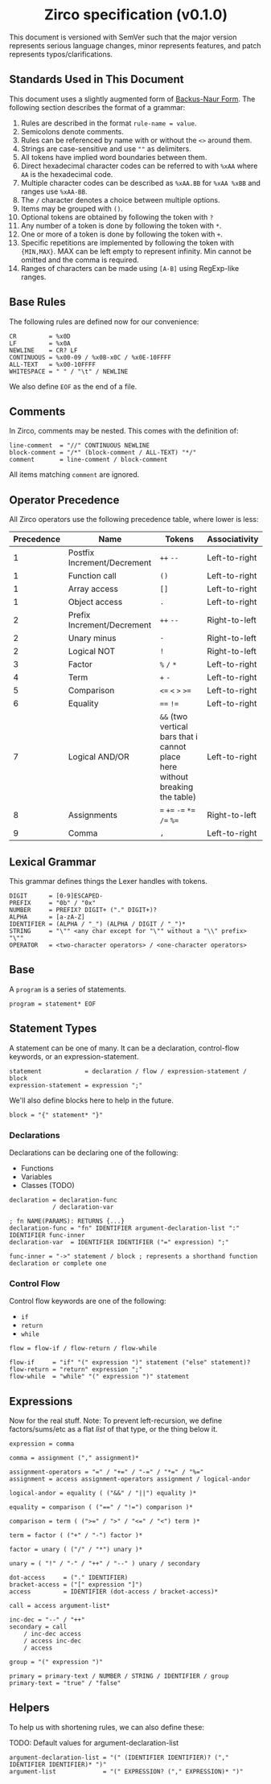 <div align="center">

# Zirco specification (v0.1.0)

</div>

This document is versioned with SemVer such that the major version represents serious language changes, minor represents features, and patch represents typos/clarifications.

## Standards Used in This Document

This document uses a slightly augmented form of [Backus-Naur Form](https://en.wikipedia.org/wiki/Backus%E2%80%93Naur_form). The following section describes the format of a grammar:

1. Rules are described in the format `rule-name = value`.
2. Semicolons denote comments.
3. Rules can be referenced by name with or without the `<>` around them.
4. Strings are case-sensitive and use `""` as delimiters.
5. All tokens have implied word boundaries between them.
6. Direct hexadecimal character codes can be referred to with `%xAA` where `AA` is the hexadecimal code.
7. Multiple character codes can be described as `%xAA.BB` for `%xAA %xBB` and ranges use `%xAA-BB`.
8. The `/` character denotes a choice between multiple options.
9. Items may be grouped with `()`.
10. Optional tokens are obtained by following the token with `?`
11. Any number of a token is done by following the token with `*`.
12. One or more of a token is done by following the token with `+`.
13. Specific repetitions are implemented by following the token with `{MIN,MAX}`. MAX can be left empty to represent infinity. Min cannot be omitted and the comma is required.
14. Ranges of characters can be made using `[A-B]` using RegExp-like ranges.

## Base Rules

The following rules are defined now for our convenience:

```
CR         = %x0D
LF         = %x0A
NEWLINE    = CR? LF
CONTINUOUS = %x00-09 / %x0B-x0C / %x0E-10FFFF
ALL-TEXT   = %x00-10FFFF
WHITESPACE = " " / "\t" / NEWLINE
```

We also define `EOF` as the end of a file.

## Comments

In Zirco, comments may be nested. This comes with the definition of:

```
line-comment  = "//" CONTINUOUS NEWLINE
block-comment = "/*" (block-comment / ALL-TEXT) "*/"
comment       = line-comment / block-comment
```

All items matching `comment` are ignored.

## Operator Precedence

All Zirco operators use the following precedence table, where lower is less:

| Precedence | Name                        | Tokens                       | Associativity |
| ---------- | --------------------------- | ---------------------------- | ------------- |
| 1          | Postfix Increment/Decrement | `++` `--`                    | Left-to-right |
| 1          | Function call               | `()`                         | Left-to-right |
| 1          | Array access                | `[]`                         | Left-to-right |
| 1          | Object access               | `.`                          | Left-to-right |
| 2          | Prefix Increment/Decrement  | `++` `--`                    | Right-to-left |
| 2          | Unary minus                 | `-`                          | Right-to-left |
| 2          | Logical NOT                 | `!`                          | Right-to-left |
| 3          | Factor                      | `%` `/` `*`                  | Left-to-right |
| 4          | Term                        | `+` `-`                      | Left-to-right |
| 5          | Comparison                  | `<=` `<` `>` `>=`            | Left-to-right |
| 6          | Equality                    | `==` `!=`                    | Left-to-right |
| 7          | Logical AND/OR              | `&&` (two vertical bars that i cannot place here without breaking the table)          | Left-to-right |
| 8          | Assignments                 | `=` `+=` `-=` `*=` `/=` `%=` | Right-to-left |
| 9          | Comma                       | `,`                          | Left-to-right |

## Lexical Grammar

This grammar defines things the Lexer handles with tokens.

```
DIGIT      = [0-9]ESCAPED-
PREFIX     = "0b" / "0x"
NUMBER     = PREFIX? DIGIT+ ("." DIGIT+)?
ALPHA      = [a-zA-Z]
IDENTIFIER = (ALPHA / "_") (ALPHA / DIGIT / "_")*
STRING     = "\"" <any char except for "\"" without a "\\" prefix> "\""
OPERATOR   = <two-character operators> / <one-character operators>
```

## Base

A `program` is a series of statements.

```
program = statement* EOF
```

## Statement Types

A statement can be one of many. It can be a declaration, control-flow keywords, or an expression-statement. 

```
statement            = declaration / flow / expression-statement / block
expression-statement = expression ";"
```

We'll also define blocks here to help in the future.

```
block = "{" statement* "}"
```

### Declarations

Declarations can be declaring one of the following:
- Functions
- Variables
- Classes (TODO)

```
declaration = declaration-func
            / declaration-var

; fn NAME(PARAMS): RETURNS {...}
declaration-func = "fn" IDENTIFIER argument-declaration-list ":" IDENTIFIER func-inner
declaration-var  = IDENTIFIER IDENTIFIER ("=" expression) ";"

func-inner = "->" statement / block ; represents a shorthand function declaration or complete one
```

### Control Flow

Control flow keywords are one of the following:
- `if`
- `return`
- `while`

```
flow = flow-if / flow-return / flow-while

flow-if     = "if" "(" expression ")" statement ("else" statement)?
flow-return = "return" expression ";"
flow-while  = "while" "(" expression ")" statement
```

## Expressions

Now for the real stuff. Note: To prevent left-recursion, we define factors/sums/etc as a flat *list* of that type, or the thing below it.

```
expression = comma

comma = assignment ("," assignment)*

assignment-operators = "=" / "+=" / "-=" / "*=" / "%="
assignment = access assignment-operators assignment / logical-andor

logical-andor = equality ( ("&&" / "||") equality )*

equality = comparison ( ("==" / "!=") comparison )*

comparison = term ( (">=" / ">" / "<=" / "<") term )*

term = factor ( ("+" / "-") factor )*

factor = unary ( ("/" / "*") unary )*

unary = ( "!" / "-" / "++" / "--" ) unary / secondary

dot-access     = ("." IDENTIFIER)
bracket-access = ("[" expression "]")
access         = IDENTIFIER (dot-access / bracket-access)*

call = access argument-list*

inc-dec = "--" / "++"
secondary = call
    / inc-dec access
    / access inc-dec
    / access

group = "(" expression ")"

primary = primary-text / NUMBER / STRING / IDENTIFIER / group
primary-text = "true" / "false"
```

## Helpers

To help us with shortening rules, we can also define these:

TODO: Default values for argument-declaration-list

```
argument-declaration-list = "(" (IDENTIFIER IDENTIFIER)? ("," IDENTIFIER IDENTIFIER)* ")"
argument-list             = "(" EXPRESSION? ("," EXPRESSION)* ")"
```
